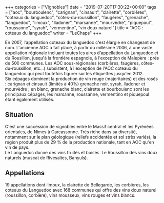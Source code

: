+++
categories = ["Vignobles"]
date = "2019-07-20T17:30:22+00:00"
tags = ["aoc", "bourboulenc", "carignan", "cinsault", "clairette", "corbières", "coteaux du languedoc", "côtes-du-roussillon", "faugères", "grenache", "languedoc", "limoux", "lladoner", "marsanne", "mourvèdre", "piquepoul", "roussanne", "syrah", "vermentino", "vin doux naturel"] 
title = "AOC : coteaux du languedoc"
writer = "LeChaps"
+++

En 2007, l'appellation coteaux du languedoc c'est élargie en changeant de nom. L'ancienne AOC a fait place, à partir du millésime 2006, à une vaste appellation régionale incluant toutes les aires d'appellation du Languedoc et du Rousillon, jusqu'à la frontière espagnole, à l'exception de Malepère : près de 500 communes. Les AOC sous-régionales (corbières, faugères, côtes-du-roussillon, etc...) subsistent, à l'exception de l'AOC coteaux du languedoc qui peut toutefois figurer sur les étiquettes jusqu'en 2012.  
Six cépages dominent la production de vin rouge (majoritaires) et des rosés : carignan et cinsault (limités à 40%) grenache noir, syrah, lladoner et mourvèdre ; en blanc, grenache blanc, clairette et bourboulenc sont les principaux cépages, les marsanne, roussanne, vermentino et piquepoul étant également utilisés.

## Situation

C'est une succession de vignobles entre le Massif central et les Pyrénées orientales, de Nîmes à Carcassonne. Très riche dans sa diversité, notamment sur le plan géologique (reliefs accidentés et sol strès variés), la région produit plus de 29 % de la production nationale, tant en AOC qu'en vin de pays.  
Le Languedoc donne des vins fruités et boisés. Le Roussillon des vins doux naturels (muscat de Rivesaltes, Banyuls).

## Appellations

19 appellations dont limoux, la clairette de Bellegarde, les corbières, les coteaux du Languedoc avec 168 communes qui offre des vins doux naturel (roussillon, corbière), vins mousseux, vins rouges et vins blancs.